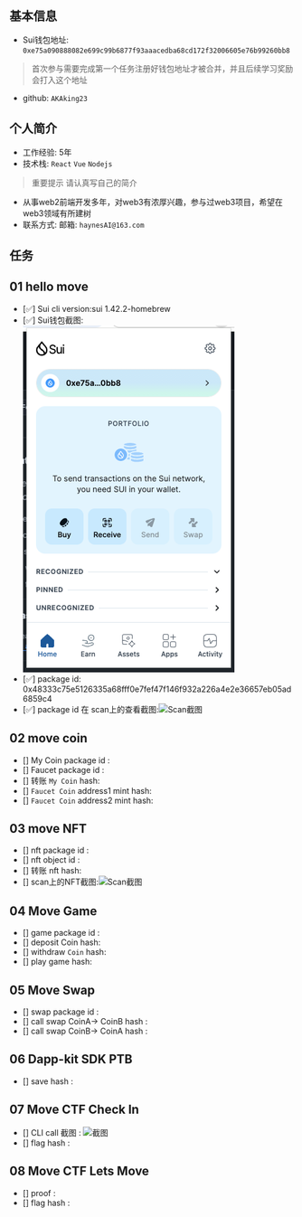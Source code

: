 ## 基本信息
- Sui钱包地址: `0xe75a090888082e699c99b6877f93aaacedba68cd172f32006605e76b99260bb8`
> 首次参与需要完成第一个任务注册好钱包地址才被合并，并且后续学习奖励会打入这个地址
- github: `AKAking23 `

## 个人简介
- 工作经验: 5年
- 技术栈: `React` `Vue` `Nodejs`
> 重要提示 请认真写自己的简介
- 从事web2前端开发多年，对web3有浓厚兴趣，参与过web3项目，希望在web3领域有所建树
- 联系方式: 邮箱: `haynesAI@163.com` 

## 任务

##   01 hello move  
- [✅] Sui cli version:sui 1.42.2-homebrew
- [✅] Sui钱包截图: ![Sui钱包截图](./image/wallet.png)
- [✅] package id: 0x48333c75e5126335a68fff0e7fef47f146f932a226a4e2e36657eb05ad6859c4
- [✅] package id 在 scan上的查看截图:![Scan截图](./image/scan.png)

##   02 move coin
- [] My Coin package id : 
- [] Faucet package id : 
- [] 转账 `My Coin` hash:
- [] `Faucet Coin` address1 mint hash:
- [] `Faucet Coin` address2 mint hash:

##   03 move NFT
- [] nft package id :
- [] nft object id : 
- [] 转账 nft  hash:
- [] scan上的NFT截图:![Scan截图](./images/你的图片地址)

##   04 Move Game
- [] game package id :
- [] deposit Coin hash:
- [] withdraw `Coin` hash:
- [] play game hash:

##   05 Move Swap
- [] swap package id :
- [] call swap CoinA-> CoinB  hash :
- [] call swap CoinB-> CoinA  hash :

##   06 Dapp-kit SDK PTB
- [] save hash :

##   07 Move CTF Check In
- [] CLI call 截图 : ![截图](./images/你的图片地址)
- [] flag hash :

##   08 Move CTF Lets Move
- [] proof : 
- [] flag hash :

